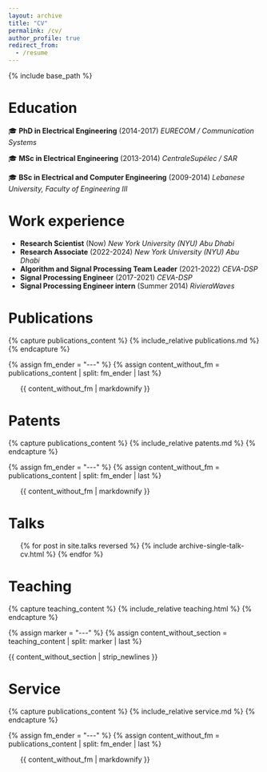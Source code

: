 ```yaml
---
layout: archive
title: "CV"
permalink: /cv/
author_profile: true
redirect_from:
  - /resume
---
```


{% include base_path %}

Education
======
🎓 **PhD in Electrical Engineering** (2014-2017)
  *EURECOM / Communication Systems*

🎓 **MSc in Electrical Engineering** (2013-2014)
  *CentraleSupélec / SAR*

🎓 **BSc in Electrical and Computer Engineering** (2009-2014)
  *Lebanese University, Faculty of Engineering III*

Work experience
======
* **Research Scientist** (Now)
  *New York University (NYU) Abu Dhabi*
* **Research Associate** (2022-2024)
  *New York University (NYU) Abu Dhabi*
* **Algorithm and Signal Processing Team Leader** (2021-2022)
  *CEVA-DSP*
* **Signal Processing Engineer** (2017-2021)
  *CEVA-DSP*
* **Signal Processing Engineer intern** (Summer 2014)
  *RivieraWaves*


Publications
======
{% capture publications_content %}
  {% include_relative publications.md %}
{% endcapture %}

{% assign fm_ender = "---" %}
{% assign content_without_fm = publications_content | split: fm_ender | last %}

<ul>
  {{ content_without_fm | markdownify }}
</ul>

Patents
======
{% capture publications_content %}
  {% include_relative patents.md %}
{% endcapture %}

{% assign fm_ender = "---" %}
{% assign content_without_fm = publications_content | split: fm_ender | last %}

<ul>
  {{ content_without_fm | markdownify }}
</ul>



Talks
======
  <ul>{% for post in site.talks reversed %}
    {% include archive-single-talk-cv.html  %}
  {% endfor %}</ul>
  
Teaching
======

{% capture teaching_content %}
  {% include_relative teaching.html %}
{% endcapture %}

{% assign marker = "---" %} 
{% assign content_without_section = teaching_content | split: marker | last %}

<div>
  {{ content_without_section | strip_newlines }}
</div>

  
Service
======
{% capture publications_content %}
  {% include_relative service.md %}
{% endcapture %}

{% assign fm_ender = "---" %}
{% assign content_without_fm = publications_content | split: fm_ender | last %}

<ul>
  {{ content_without_fm | markdownify }}
</ul>
